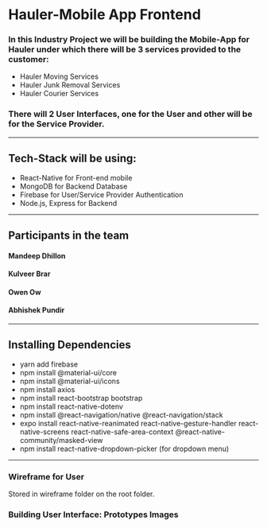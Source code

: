 # Hauler-Mobile App Frontend
### In this Industry Project we will be building the Mobile-App for Hauler under which there will be 3 services provided to the customer:
* Hauler Moving Services
* Hauler Junk Removal Services
* Hauler Courier Services
### There will 2 User Interfaces, one for the User and other will be for the Service Provider.
---
## Tech-Stack will be using:
* React-Native for Front-end mobile
* MongoDB for Backend Database
* Firebase for User/Service Provider Authentication
* Node.js, Express for Backend 
---
## Participants in the team
#### Mandeep Dhillon
#### Kulveer Brar
#### Owen Ow
#### Abhishek Pundir
---
## Installing Dependencies
* yarn add firebase
* npm install @material-ui/core
* npm install @material-ui/icons
* npm install axios
* npm install react-bootstrap bootstrap
* npm install react-native-dotenv
* npm install @react-navigation/native @react-navigation/stack
* expo install react-native-reanimated react-native-gesture-handler react-native-screens react-native-safe-area-context @react-native-community/masked-view
* npm install react-native-dropdown-picker (for dropdown menu)
---
### Wireframe for User
Stored in wireframe folder on the root folder.

### Building User Interface: Prototypes Images


